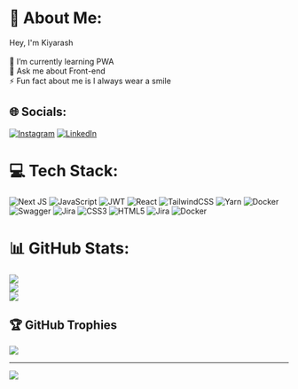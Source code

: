 # 💫 About Me:
Hey, I'm Kiyarash<br><br>🌱 I’m currently learning PWA<br>💬 Ask me about Front-end<br>⚡ Fun fact about me is I always wear a smile


## 🌐 Socials:
[![Instagram](https://img.shields.io/badge/Instagram-%23E4405F.svg?logo=Instagram&logoColor=white)](https://instagram.com/Kiyarash_17) [![LinkedIn](https://img.shields.io/badge/LinkedIn-%230077B5.svg?logo=linkedin&logoColor=white)](https://linkedin.com/in/kiyarash-hadidian) 

# 💻 Tech Stack:
![Next JS](https://img.shields.io/badge/Next-black?style=for-the-badge&logo=next.js&logoColor=white) ![JavaScript](https://img.shields.io/badge/javascript-%23323330.svg?style=for-the-badge&logo=javascript&logoColor=%23F7DF1E) ![JWT](https://img.shields.io/badge/JWT-black?style=for-the-badge&logo=JSON%20web%20tokens) ![React](https://img.shields.io/badge/react-%2320232a.svg?style=for-the-badge&logo=react&logoColor=%2361DAFB) ![TailwindCSS](https://img.shields.io/badge/tailwindcss-%2338B2AC.svg?style=for-the-badge&logo=tailwind-css&logoColor=white) ![Yarn](https://img.shields.io/badge/yarn-%232C8EBB.svg?style=for-the-badge&logo=yarn&logoColor=white) ![Docker](https://img.shields.io/badge/docker-%230db7ed.svg?style=for-the-badge&logo=docker&logoColor=white) ![Swagger](https://img.shields.io/badge/-Swagger-%23Clojure?style=for-the-badge&logo=swagger&logoColor=white) ![Jira](https://img.shields.io/badge/jira-%230A0FFF.svg?style=for-the-badge&logo=jira&logoColor=white) ![CSS3](https://img.shields.io/badge/css3-%231572B6.svg?style=for-the-badge&logo=css3&logoColor=white) ![HTML5](https://img.shields.io/badge/html5-%23E34F26.svg?style=for-the-badge&logo=html5&logoColor=white) ![Jira](https://img.shields.io/badge/jira-%230A0FFF.svg?style=for-the-badge&logo=jira&logoColor=white) ![Docker](https://img.shields.io/badge/docker-%230db7ed.svg?style=for-the-badge&logo=docker&logoColor=white)
# 📊 GitHub Stats:
![](https://github-readme-stats.vercel.app/api?username=Kiyarash17&theme=midnight-purple&hide_border=false&include_all_commits=true&count_private=true)<br/>
![](https://github-readme-streak-stats.herokuapp.com/?user=Kiyarash17&theme=midnight-purple&hide_border=false)<br/>
![](https://github-readme-stats.vercel.app/api/top-langs/?username=Kiyarash17&theme=midnight-purple&hide_border=false&include_all_commits=true&count_private=true&layout=compact)

## 🏆 GitHub Trophies
![](https://github-profile-trophy.vercel.app/?username=Kiyarash17&theme=monokai&no-frame=false&no-bg=true&margin-w=4)

---
[![](https://visitcount.itsvg.in/api?id=Kiyarash17&icon=0&color=4)](https://visitcount.itsvg.in)

<!-- Proudly created with GPRM ( https://gprm.itsvg.in ) -->

